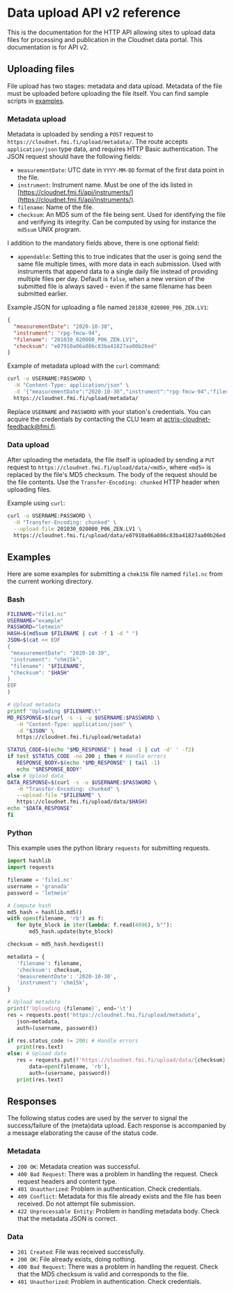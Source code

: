 # Data upload API v2 reference

This is the documentation for the HTTP API allowing sites to upload data files for processing and
publication in the Cloudnet data portal. This documentation is for API v2.

## Uploading files

File upload has two stages: metadata and data upload. Metadata of the file must be uploaded before uploading the file itself. You can find sample scripts in [examples](#examples).

### Metadata upload

Metadata is uploaded by sending a `POST` request to `https://cloudnet.fmi.fi/upload/metadata/`.
The route accepts `application/json` type data, and requires HTTP Basic authentication.
The JSON request should have the following fields:

- `measurementDate`: UTC date in `YYYY-MM-DD` format of the first data point in the file.
- `instrument`: Instrument name. Must be one of the ids listed in [https://cloudnet.fmi.fi/api/instruments/](https://cloudnet.fmi.fi/api/instruments/).
- `filename`: Name of the file.
- `checksum`: An MD5 sum of the file being sent. Used for identifying the file and verifying its integrity. Can be computed by using for instance the `md5sum` UNIX program.

I addition to the mandatory fields above, there is one optional field:

- `appendable`: Setting this to true indicates that the user is going send the same file multiple times, with more data in each submission. Used with instruments that append data to a single daily file instead of providing multiple files per day. Default is `false`, when a new version of the submitted 
file is always saved - even if the same filename has been submitted earlier.

Example JSON for uploading a file named `201030_020000_P06_ZEN.LV1`:

```json
{
  "measurementDate": "2020-10-30",
  "instrument": "rpg-fmcw-94",
  "filename": "201030_020000_P06_ZEN.LV1",
  "checksum": "e07910a06a086c83ba41827aa00b26ed"
}
```

Example of metadata upload with the `curl` command:

```bash
curl -u USERNAME:PASSWORD \
  -H "Content-Type: application/json" \
  -d '{"measurementDate":"2020-10-30","instrument":"rpg-fmcw-94","filename":"201030_020000_P06_ZEN.LV1","checksum":"e07910a06a086c83ba41827aa00b26ed"}' \
  https://cloudnet.fmi.fi/upload/metadata/
```
Replace `USERNAME` and `PASSWORD` with your station's credentials. You can acquire the credentials by contacting the CLU team at actris-cloudnet-feedback@fmi.fi.
  
### Data upload

After uploading the metadata, the file itself is uploaded by sending a `PUT` request to `https://cloudnet.fmi.fi/upload/data/<md5>`, where `<md5>` is replaced by the file's MD5 checksum.
The body of the request should be the file contents. Use the `Transfer-Encoding: chunked` HTTP header when uploading files.

Example using `curl`:

```bash
curl -u USERNAME:PASSWORD \
  -H "Transfer-Encoding: chunked" \
  --upload-file 201030_020000_P06_ZEN.LV1 \
  https://cloudnet.fmi.fi/upload/data/e07910a06a086c83ba41827aa00b26ed
```

## Examples

Here are some examples for submitting a `chmk15k` file named `file1.nc` from the current working directory.

### Bash

```bash
FILENAME="file1.nc"
USERNAME="example"
PASSWORD="letmein"
HASH=$(md5sum $FILENAME | cut -f 1 -d " ")
JSON=$(cat << EOF
{
 "measurementDate": "2020-10-30",
 "instrument": "chm15k",
 "filename": "$FILENAME",
 "checksum": "$HASH"
}
EOF
)

# Upload metadata
printf "Uploading $FILENAME\t"
MD_RESPONSE=$(curl -s -i -u $USERNAME:$PASSWORD \
   -H "Content-Type: application/json" \
   -d "$JSON" \
   https://cloudnet.fmi.fi/upload/metadata)

STATUS_CODE=$(echo "$MD_RESPONSE" | head -1 | cut -d' ' -f2)
if test $STATUS_CODE -ne 200 ; then # Handle errors
   RESPONSE_BODY=$(echo "$MD_RESPONSE" | tail -1)
   echo "$RESPONSE_BODY"
else # Upload data
DATA_RESPONSE=$(curl -s -u $USERNAME:$PASSWORD \
   -H "Transfer-Encoding: chunked" \
   --upload-file "$FILENAME" \
   https://cloudnet.fmi.fi/upload/data/$HASH)
echo "$DATA_RESPONSE"
fi
```

### Python

This example uses the python library `requests` for submitting requests.

```python
import hashlib
import requests

filename = 'file1.nc'
username = 'granada'
password = 'letmein'

# Compute hash
md5_hash = hashlib.md5()
with open(filename, 'rb') as f:
   for byte_block in iter(lambda: f.read(4096), b""):
       md5_hash.update(byte_block)

checksum = md5_hash.hexdigest()

metadata = {
   'filename': filename,
   'checksum': checksum,
   'measurementDate': '2020-10-30',
   'instrument': 'chm15k',
}

# Upload metadata
print(f'Uploading {filename}', end='\t')
res = requests.post('https://cloudnet.fmi.fi/upload/metadata',
   json=metadata,
   auth=(username, password))

if res.status_code != 200: # Handle errors
   print(res.text)
else: # Upload data
   res = requests.put(f'https://cloudnet.fmi.fi/upload/data/{checksum}',
       data=open(filename, 'rb'),
       auth=(username, password))
   print(res.text)

```

## Responses

The following status codes are used by the server to signal the success/failure of the (meta)data upload.
Each response is accompanied by a message elaborating the cause of the status code.

### Metadata
- `200 OK`: Metadata creation was successful.
- `400 Bad Request`: There was a problem in handling the request. Check request headers and content type.
- `401 Unauthorized`: Problem in authentication. Check credentials.
- `409 Conflict`: Metadata for this file already exists and the file has been received. Do not attempt file submission.
- `422 Unprocessable Entity`: Problem in handling metadata body. Check that the metadata JSON is correct.

### Data

- `201 Created`: File was received successfully.
- `200 OK`: File already exists, doing nothing.
- `400 Bad Request`: There was a problem in handling the request. Check that the MD5 checksum is valid and corresponds to the file.
- `401 Unauthorized`: Problem in authentication. Check credentials.

